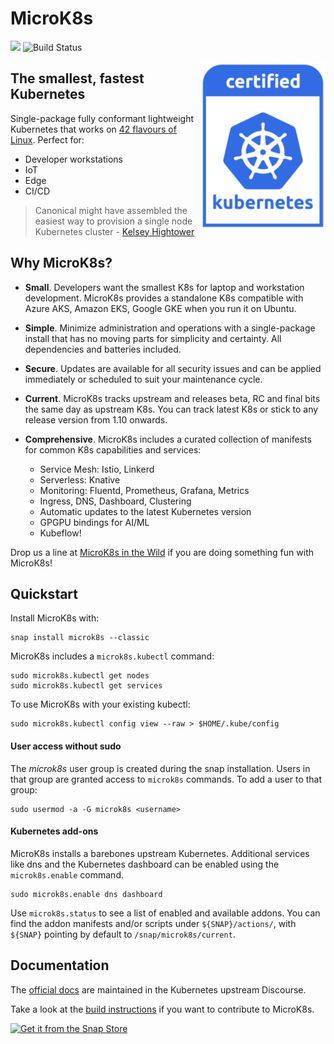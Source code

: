 # MicroK8s

![](https://img.shields.io/badge/Kubernetes-1.17-326de6.svg) ![Build Status](https://travis-ci.org/ubuntu/microk8s.svg?branch=master)

<img src="/docs/images/certified_kubernetes_color-222x300.png" align="right" width="200px">

## The smallest, fastest Kubernetes

Single-package fully conformant lightweight Kubernetes that works on [42
flavours of Linux](https://snapcraft.io/microk8s). Perfect for:

- Developer workstations
- IoT
- Edge
- CI/CD

 > Canonical might have assembled the easiest way to provision a single node Kubernetes cluster - [Kelsey Hightower](https://twitter.com/kelseyhightower/status/1120834594138406912)

## Why MicroK8s?

- **Small**. Developers want the smallest K8s for laptop and workstation
  development.  MicroK8s provides a standalone K8s compatible with Azure
  AKS, Amazon EKS, Google GKE when you run it on Ubuntu.

- **Simple**. Minimize administration and operations with a single-package
  install that has no moving parts for simplicity and certainty. All
  dependencies and batteries included.

- **Secure**. Updates are available for all security issues and can be
  applied immediately or scheduled to suit your maintenance cycle.

- **Current**. MicroK8s tracks upstream and releases beta, RC and final bits
  the same day as upstream K8s. You can track latest K8s or stick to any
  release version from 1.10 onwards.

- **Comprehensive**. MicroK8s includes a curated collection of manifests for
  common K8s capabilities and services:

  - Service Mesh: Istio, Linkerd
  - Serverless: Knative
  - Monitoring: Fluentd, Prometheus, Grafana, Metrics
  - Ingress, DNS, Dashboard, Clustering
  - Automatic updates to the latest Kubernetes version
  - GPGPU bindings for AI/ML
  - Kubeflow!

Drop us a line at [MicroK8s in the Wild](docs/community.md) if you are
doing something fun with MicroK8s!

## Quickstart

Install MicroK8s with:

```
snap install microk8s --classic
```

MicroK8s includes a `microk8s.kubectl` command:

```
sudo microk8s.kubectl get nodes
sudo microk8s.kubectl get services
```

To use MicroK8s with your existing kubectl:

```
sudo microk8s.kubectl config view --raw > $HOME/.kube/config
```

#### User access without sudo
The *microk8s* user group is created during the snap installation. Users in that group
are granted access to `microk8s` commands. To add a user to that group:
```
sudo usermod -a -G microk8s <username>
```


#### Kubernetes add-ons

MicroK8s installs a barebones upstream Kubernetes. Additional services like dns and the Kubernetes dashboard can be enabled using the `microk8s.enable` command.

```
sudo microk8s.enable dns dashboard
```

Use `microk8s.status` to see a list of enabled and available addons. You can find the addon manifests and/or scripts under `${SNAP}/actions/`, with `${SNAP}` pointing by default to `/snap/microk8s/current`.

## Documentation

The [official docs](https://microk8s.io/docs/) are maintained in the
Kubernetes upstream Discourse.

Take a look at the [build instructions](docs/build.md) if you want to
contribute to MicroK8s.

<a href="https://snapcraft.io/microk8s" title="Get it from the Snap Store">
            <img src="https://snapcraft.io/static/images/badges/en/snap-store-white.svg" alt="Get it from the Snap Store" width="200" />
          </a>
